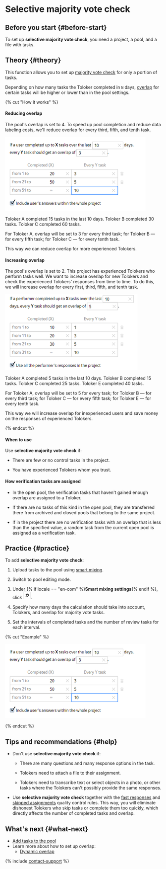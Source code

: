 # Selective majority vote check

## Before you start {#before-start}

To set up **selective majority vote check**, you need a project, a pool, and a file with tasks.

## Theory {#theory}

This function allows you to set up [majority vote check](mvote.md) for only a portion of tasks.

Depending on how many tasks the Toloker completed in `N` days, [overlap](../../glossary.md#overlap) for certain tasks will be higher or lower than in the pool settings.

{% cut "How it works" %}

#### Reducing overlap

The pool's overlap is set to 4. To speed up pool completion and reduce data labeling costs, we'll reduce overlap for every third, fifth, and tenth task.

![](../_images/location-job/selective.png)

Toloker A completed 15 tasks in the last 10 days. Toloker B completed 30 tasks. Toloker C completed 60 tasks.

For Toloker A, overlap will be set to 3 for every third task; for Toloker B — for every fifth task; for Toloker C — for every tenth task.

This way we can reduce overlap for more experienced Tolokers.

#### Increasing overlap

The pool's overlap is set to 2. This project has experienced Tolokers who perform tasks well. We want to increase overlap for new Tolokers and check the experienced Tolokers' responses from time to time. To do this, we will increase overlap for every first, third, fifth, and tenth task.

![](../_images/location-job/selective-plus.png)

Toloker A completed 5 tasks in the last 10 days. Toloker B completed 15 tasks. Toloker C completed 25 tasks. Toloker E completed 40 tasks.

For Toloker A, overlap will be set to 5 for every task; for Toloker B — for every third task; for Toloker C — for every fifth task; for Toloker E — for every tenth task.

This way we will increase overlap for inexperienced users and save money on the responses of experienced Tolokers.

{% endcut %}

#### When to use

Use **selective majority vote check** if:
- There are few or no control tasks in the project.

- You have experienced Tolokers whom you trust.

#### How verification tasks are assigned

- In the open pool, the verification tasks that haven't gained enough overlap are assigned to a Toloker.

- If there are no tasks of this kind in the open pool, they are transferred there from archived and closed pools that belong to the same project.

- If in the project there are no verification tasks with an overlap that is less than the specified value, a random task from the current open pool is assigned as a verification task.

## Practice {#practice}

To add **selective majority vote check**:

1. Upload tasks to the pool using [smart mixing](distribute-tasks-by-pages.md#smart-mixing).

1. Switch to pool editing mode.

1. Under {% if locale == "en-com" %}**Smart mixing settings**{% endif %}, click ![](../_images/other/b-gear.png).

1. Specify how many days the calculation should take into account, Tolokers, and overlap for majority vote tasks.

1. Set the intervals of completed tasks and the number of review tasks for each interval.


{% cut "Example" %}

![](../_images/location-job/selective.png)

{% endcut %}

## Tips and recommendations {#help}

- Don't use **selective majority vote check** if:
    - There are many questions and many response options in the task.

    - Tolokers need to attach a file to their assignment.

    - Tolokers need to transcribe text or select objects in a photo, or other tasks where the Tolokers can't possibly provide the same responses.

- Use **selective majority vote check** together with the [fast responses](quick-answers.md) and [skipped assignments](skipped-assignments.md) quality control rules. This way, you will eliminate dishonest Tolokers who skip tasks or complete them too quickly, which directly affects the number of completed tasks and overlap.



## What's next {#what-next}

- [Add tasks to the pool](pool.md)
- Learn more about how to set up overlap:
    - [Dynamic overlap](dynamic-overlap.md)



{% include [contact-support](../_includes/contact-support-help.md) %}
